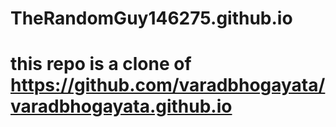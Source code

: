 # TheRandomGuy146275.github.io
# this repo is a clone of https://github.com/varadbhogayata/varadbhogayata.github.io
